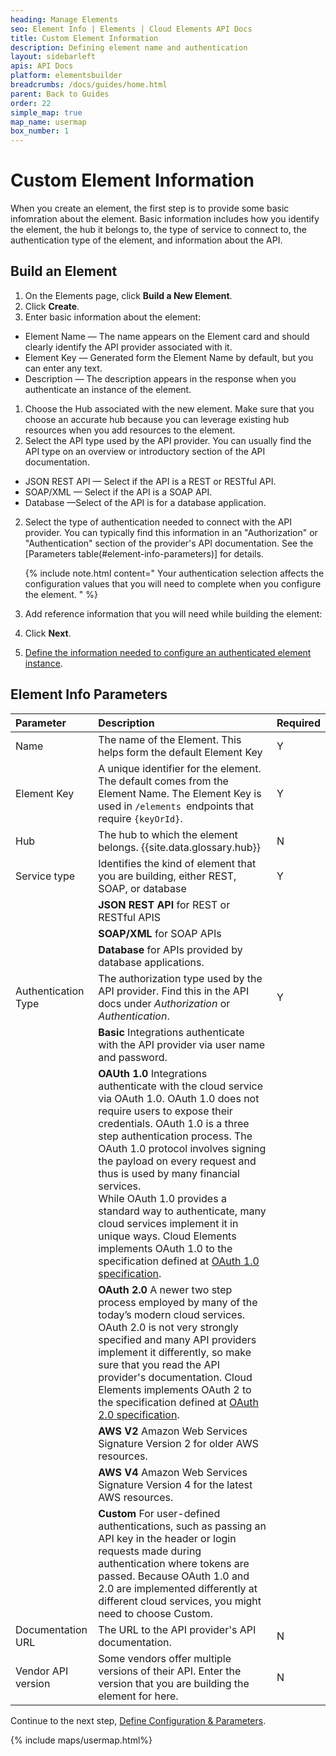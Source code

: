 ```yaml
---
heading: Manage Elements
seo: Element Info | Elements | Cloud Elements API Docs
title: Custom Element Information
description: Defining element name and authentication
layout: sidebarleft
apis: API Docs
platform: elementsbuilder
breadcrumbs: /docs/guides/home.html
parent: Back to Guides
order: 22
simple_map: true
map_name: usermap
box_number: 1
---
```


# Custom Element Information

When you create an element, the first step is to provide some basic infomration about the element. Basic information includes how you identify the element, the hub it belongs to, the type of service to connect to, the authentication type of the element, and information about the API.

## Build an Element

1. On the Elements page, click **Build a New Element**.
1. Click **Create**.
1. Enter basic information about the element:
  * Element Name &mdash; The name appears on the Element card and should clearly identify the API provider associated with it.
  * Element Key &mdash; Generated form the Element Name by default, but you can enter any text.
  * Description &mdash; The description appears in the response when you authenticate an instance of the element.
1. Choose the Hub associated with the new element. Make sure that you choose an accurate hub because you can leverage existing hub resources when you add resources to the element.
2. Select the API type used by the API provider. You can usually find the API type on an overview or introductory section of the API documentation.
 * JSON REST API &mdash; Select if the API is a REST or RESTful API.
 * SOAP/XML &mdash; Select if the API is a SOAP API.
 * Database &mdash;Select of the API is for a database application.
2. Select the type of authentication needed to connect with the API provider. You can typically find this information in an "Authorization" or "Authentication" section of the provider's API documentation. See the [Parameters table(#element-info-parameters)] for details.

    {% include note.html content=" Your authentication selection affects the configuration values that you will need to complete when you configure the element. " %}

3. Add reference information that you will need while building the element:
6. Click **Next**.
7. [Define the information needed to configure an authenticated element instance](config.html).

## Element Info Parameters

| Parameter | Description    | Required |
| :------------- | :------------- | :------------- |
| Name | The name of the Element. This helps form the default Element Key | Y |
| Element Key | A unique identifier for the element. The default comes from the Element Name. The Element Key is used in `/elements `endpoints that require `{keyOrId}`. | Y |
| Hub  | The hub to which the element belongs.  {{site.data.glossary.hub}} | N |
| Service type | Identifies the kind of element that you are building, either REST, SOAP, or database| Y |
|   | **JSON REST API** for REST or RESTful APIS |  |
|   | **SOAP/XML** for SOAP APIs  |  |
|   | **Database** for APIs provided by database applications.|  |
| Authentication Type | The authorization type used by the API provider. Find this in the API docs under _Authorization_ or _Authentication_.  | Y |
|  | **Basic** Integrations authenticate with the API provider via user name and password.   |
|  | **OAUth 1.0** Integrations authenticate with the cloud service via OAuth 1.0. OAuth 1.0 does not require users to expose their credentials. OAuth 1.0 is a three step authentication process. The OAuth 1.0 protocol involves signing the payload on every request and thus is used by many financial services. <br /> While OAuth 1.0 provides a standard way to authenticate, many cloud services implement it in unique ways. Cloud Elements implements OAuth 1.0 to the specification defined at  [OAuth 1.0 specification](https://tools.ietf.org/html/rfc5849). |  |
|  | **OAuth 2.0** A newer two step process employed by many of the today’s modern cloud services. OAuth 2.0 is not very strongly specified and many API providers implement it differently,  so make sure that you read the API provider's documentation. Cloud Elements implements OAuth 2 to the specification defined at [OAuth 2.0 specification](https://oauth.net/2/). |  |
|  | **AWS V2** Amazon Web Services Signature Version 2 for older AWS resources. |  |
|  | **AWS V4** Amazon Web Services Signature Version 4 for the latest AWS resources. |  |
|  | **Custom** For user-defined authentications, such as passing an API key in the header or login requests made during authentication where tokens are passed. Because OAuth 1.0 and 2.0 are implemented differently at different cloud services, you might need to choose Custom. |  |
| Documentation URL | The URL to the API provider's API documentation. | N |
| Vendor API version | Some vendors offer multiple versions of their API. Enter the version that you are building the element for here. | N |


Continue to the next step, [Define Configuration & Parameters](config.html).

{% include maps/usermap.html%}
